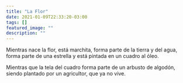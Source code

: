 ```yaml
---
title: "La Flor"
date: 2021-01-09T22:33:20-03:00
tags: []
featured_image: ""
description: ""
---
```

Mientras nace la flor,
está marchita,
forma parte de la tierra
y del agua,
forma parte de una estrella
y está pintada
en un cuadro al óleo.


Mientras que
la tela del cuadro
forma parte de un arbusto
de algodón,
siendo plantado
por un agricultor,
que ya no vive.